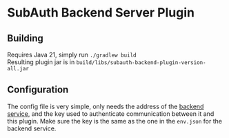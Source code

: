 # SubAuth Backend Server Plugin

Building
---
Requires Java 21, simply run `./gradlew build`  
Resulting plugin jar is in `build/libs/subauth-backend-plugin-version-all.jar`

Configuration
---
The config file is very simple, only needs the address of the [backend service](https://github.com/ThatGamerBlue/subauth-server), and the key used to authenticate communication between it and this plugin. Make sure the key is the same as the one in the `env.json` for the backend service.